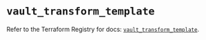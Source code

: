 # `vault_transform_template`

Refer to the Terraform Registry for docs: [`vault_transform_template`](https://registry.terraform.io/providers/hashicorp/vault/4.1.0/docs/resources/transform_template).
